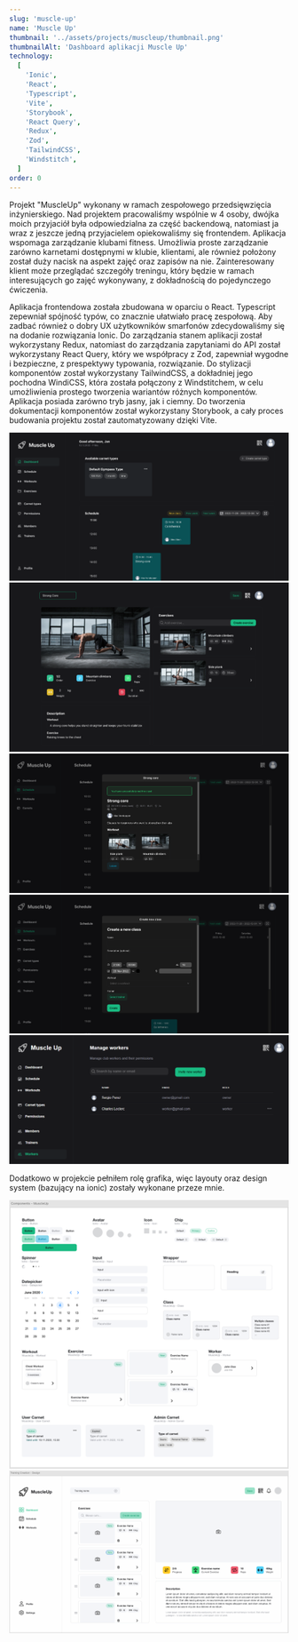 ```yaml
---
slug: 'muscle-up'
name: 'Muscle Up'
thumbnail: '../assets/projects/muscleup/thumbnail.png'
thumbnailAlt: 'Dashboard aplikacji Muscle Up'
technology:
  [
    'Ionic',
    'React',
    'Typescript',
    'Vite',
    'Storybook',
    'React Query',
    'Redux',
    'Zod',
    'TailwindCSS',
    'Windstitch',
  ]
order: 0
---
```


Projekt "MuscleUp" wykonany w ramach zespołowego przedsięwzięcia inżynierskiego. Nad projektem pracowaliśmy wspólnie w 4 osoby, dwójka moich przyjaciół była odpowiedzialna za część backendową, natomiast ja wraz z jeszcze jedną przyjacielem opiekowaliśmy się frontendem.
Aplikacja wspomaga zarządzanie klubami fitness. Umożliwia proste zarządzanie zarówno karnetami dostępnymi w klubie, klientami, ale również położony został duży nacisk na aspekt zajęć oraz zapisów na nie. Zainteresowany klient może przeglądać szczegóły treningu, który będzie w ramach interesujących go zajęć wykonywany, z dokładnością do pojedynczego ćwiczenia.

Aplikacja frontendowa została zbudowana w oparciu o React. Typescript zepewniał spójność typów, co znacznie ułatwiało pracę zespołową. Aby zadbać również o dobry UX użytkowników smarfonów zdecydowaliśmy się na dodanie rozwiązania Ionic. Do zarządzania stanem aplikacji został wykorzystany Redux, natomiast do zarządzania zapytaniami do API został wykorzystany React Query, który we współpracy z Zod, zapewniał wygodne i bezpieczne, z prespektywy typowania, rozwiązanie. Do stylizacji komponentów został wykorzystany TailwindCSS, a dokładniej jego pochodna WindiCSS, która została połączony z Windstitchem, w celu umożliwienia prostego tworzenia wariantów różnych komponentów. Aplikacja posiada zarówno tryb jasny, jak i ciemny. Do tworzenia dokumentacji komponentów został wykorzystany Storybook, a cały proces budowania projektu został zautomatyzowany dzięki Vite.

![Strona główna](../assets/projects/muscleup/homepage.png)
![Trening](../assets/projects/muscleup/workout.png)
![Zajęcia](../assets/projects/muscleup/class.png)
![Tworzenie zajęć](../assets/projects/muscleup/class-management.png)
![Zarządzanie](../assets/projects/muscleup/management.png)

Dodatkowo w projekcie pełniłem rolę grafika, więc layouty oraz design system (bazujący na ionic) zostały wykonane przeze mnie.

![Design system](../assets/projects/muscleup/design-system.png)
![Workout design](../assets/projects/muscleup/workout-design.png)
